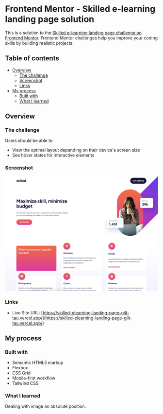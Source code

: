 # Frontend Mentor - Skilled e-learning landing page solution

This is a solution to the [Skilled e-learning landing page challenge on Frontend Mentor](https://www.frontendmentor.io/challenges/skilled-elearning-landing-page-S1ObDrZ8q). Frontend Mentor challenges help you improve your coding skills by building realistic projects.

## Table of contents

- [Overview](#overview)
  - [The challenge](#the-challenge)
  - [Screenshot](#screenshot)
  - [Links](#links)
- [My process](#my-process)
  - [Built with](#built-with)
  - [What I learned](#what-i-learned)

## Overview

### The challenge

Users should be able to:

- View the optimal layout depending on their device's screen size
- See hover states for interactive elements

### Screenshot

![](./screenshot.png)

### Links

- Live Site URL: [https://skilled-elearning-landing-page-gilt-tau.vercel.app/](https://skilled-elearning-landing-page-gilt-tau.vercel.app/)

## My process

### Built with

- Semantic HTML5 markup
- Flexbox
- CSS Grid
- Mobile-first workflow
- Tailwind CSS

### What I learned

Dealing with image an absolute position.
